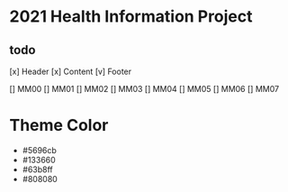 # 2021 Health Information Project

## todo

[x] Header
[x] Content
[v] Footer

[] MM00
[] MM01
[] MM02
[] MM03
[] MM04
[] MM05
[] MM06
[] MM07

# Theme Color

- #5696cb
- #133660
- #63b8ff
- #808080
